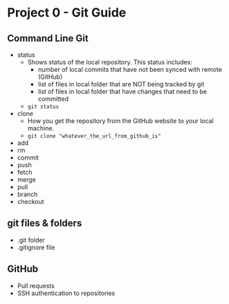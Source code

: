 # Project 0 - Git Guide  
## Command Line Git  
- status
	- Shows status of the local repository. This status includes:
		- number of local commits that have not been synced with remote (GitHub)
		- list of files in local folder that are NOT being tracked by git
		- list of files in local folder that have changes that need to be committed
	- `git status`
- clone
	- How you get the repository from the GitHub website to your local machine.
	- `git clone "whatever_the_url_from_github_is"`
- add
- rm
- commit
- push
- fetch
- merge
- pull
- branch
- checkout
  
## git files & folders
- .git folder
- .gitignore file
  
## GitHub
- Pull requests
- SSH authentication to repositories


